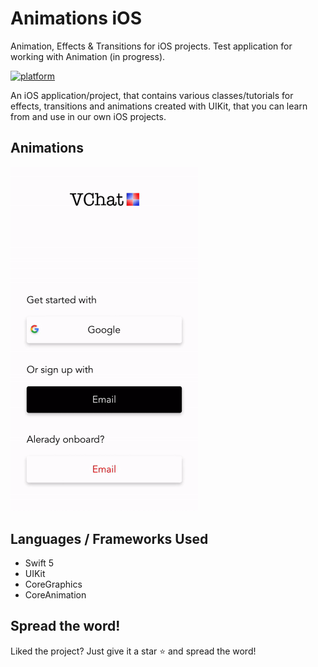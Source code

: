 # Animations iOS 
Animation, Effects & Transitions for iOS projects. Test application for working with Animation (in progress).



[![platform](https://img.shields.io/badge/platform-iOS-orange)](https://www.android.com)


An iOS application/project, that contains various classes/tutorials for effects, transitions and animations created with UIKit, that you can learn from and use in our own iOS projects.


## Animations


<img src="https://github.com/ASXRND/Animations/blob/master/project.gif" width="300"> 
 
## Languages / Frameworks Used
- Swift 5
- UIKit
- CoreGraphics
- CoreAnimation


## Spread the word!
Liked the project? Just give it a star ⭐️ and spread the word!
